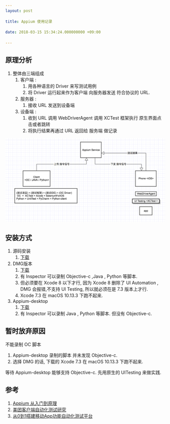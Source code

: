 ```yaml
---
layout: post

title: Appium 使用记录

date: 2018-03-15 15:34:24.000000000 +09:00

---
```




## 原理分析
1. 整体由三端组成 
	1. 客户端 : 
		1. 用各种语言的 Driver 来写测试用例
		2. 将 Driver 运行起来作为客户端 向服务器发送 符合<WebDriver>协议的 URL.
	2. 服务器 :
		1. 接收 URL 发送到设备端 	
	3. 设备端 :
		1. 收到 URL 调用 WebDriverAgent 调用 XCTest 框架执行 原生界面点击或者跳转
		2. 将执行结果再通过 URL 返回给 服务端 做记录

![1](/assets/images/WX20180315-171219@2x.png)


## 安装方式

1. 源码安装
  	1. [下载](https://github.com/appium/appium)
2. DMG版本
	1. [下载](https://github.com/appium/appium/releases/tag/v1.4.13)
	2. 有 Inspector 可以录制 Objective-c ,Java , Python 等脚本.
	3. 但必须要在 Xcode 8 以下才行, 因为 Xcode 8 删除了 UI Automation , DMG 会报错,不支持 UI Testing, 所以就必须在是 7.3 版本上才行. 
	4. Xcode 7.3 在 macOS 10.13.3 下跑不起来.
3. Appium-desktop 
	1. [下载](https://github.com/appium/appium-desktop)
	2. 有 Inspector 可以录制 Java , Python 等脚本. 但没有 Objective-c.


## 暂时放弃原因 

不能录制 OC 脚本

1. Appium-desktop 录制的脚本 并未发现 Objective-c. 
2. 选择 DMG 的话, 下载的  Xcode 7.3 在 macOS 10.13.3 下跑不起来.

等待 Appium-desktop 能够支持 Objective-c. 先用原生的 UITesting 来做实践.


## 参考

1. [Appium 从入门到原理](https://bestswifter.com/appium/#appium)
2. [美团客户端自动化测试研究](https://tech.meituan.com/mobile_app_automation.html)
3. [从0到1搭建移动App功能自动化测试平台](http://debugtalk.com/post/build-app-automated-test-platform-from-0-to-1-backgroud-introduction/)



